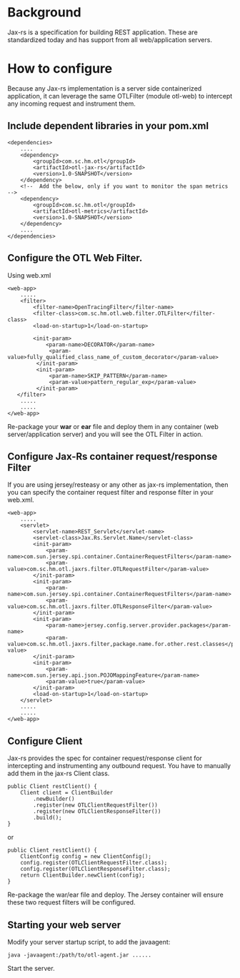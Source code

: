 # Background

Jax-rs is a specification for building REST application. These are standardized today and has support from all web/application servers.

# How to configure

Because any Jax-rs implementation is a server side containerized application, it can leverage the same OTLFilter (module otl-web) to intercept any incoming request and instrument them. 

## Include dependent libraries in your pom.xml

```
<dependencies>
    ....
    <dependency>
        <groupId>com.sc.hm.otl</groupId>
        <artifactId>otl-jax-rs</artifactId>
        <version>1.0-SNAPSHOT</version>
    </dependency>
    <!--  Add the below, only if you want to monitor the span metrics -->
    <dependency>
        <groupId>com.sc.hm.otl</groupId>
        <artifactId>otl-metrics</artifactId>
        <version>1.0-SNAPSHOT</version>
    </dependency>
    ....
</dependencies>

```

## Configure the OTL Web Filter.

Using web.xml

```
<web-app>
    .....
    <filter>
        <filter-name>OpenTracingFilter</filter-name>
        <filter-class>com.sc.hm.otl.web.filter.OTLFilter</filter-class>
        <load-on-startup>1</load-on-startup>
        
        <init-param>
            <param-name>DECORATOR</param-name>
             <param-value>fully_qualified_class_name_of_custom_decorator</param-value>
         </init-param>
         <init-param>
             <param-name>SKIP_PATTERN</param-name>
             <param-value>pattern_regular_exp</param-value>
         </init-param>
   </filter>
    .....
    .....
</web-app>

```

Re-package your **war** or **ear** file and deploy them in any container (web server/application server) and you will see the OTL Filter in action.

## Configure Jax-Rs container request/response Filter

If you are using jersey/resteasy or any other as jax-rs implementation, then you can specify the container request filter and response filter in your web.xml.

```
<web-app>
    .....
    <servlet>  
        <servlet-name>REST_Servlet</servlet-name>  
        <servlet-class>Jax.Rs.Servlet.Name</servlet-class>  
        <init-param>
            <param-name>com.sun.jersey.spi.container.ContainerRequestFilters</param-name>
            <param-value>com.sc.hm.otl.jaxrs.filter.OTLRequestFilter</param-value>
        </init-param>
        <init-param>
            <param-name>com.sun.jersey.spi.container.ContainerRequestFilters</param-name>
            <param-value>com.sc.hm.otl.jaxrs.filter.OTLResponseFilter</param-value>
        </init-param>
        <init-param>  
            <param-name>jersey.config.server.provider.packages</param-name>  
            <param-value>com.sc.hm.otl.jaxrs.filter,package.name.for.other.rest.classes</param-value>  
        </init-param>  
        <init-param>  
            <param-name>com.sun.jersey.api.json.POJOMappingFeature</param-name>  
            <param-value>true</param-value>  
        </init-param>      
        <load-on-startup>1</load-on-startup>  
    </servlet> 
    .....
    .....
</web-app>

```

## Configure Client

Jax-rs provides the spec for container request/response client for intercepting and instrumenting any outbound request. You have to manually add them in the jax-rs Client class.

```
public Client restClient() {
    Client client = ClientBuilder
        .newBuilder()
        .register(new OTLClientRequestFilter())
        .register(new OTLClientResponseFilter())
        .build();
}
```
or

```
public Client restClient() {
    ClientConfig config = new ClientConfig();
    config.register(OTLClientRequestFilter.class);
    config.register(OTLClientResponseFilter.class);
    return ClientBuilder.newClient(config);
}
```

Re-package the war/ear file and deploy. The Jersey container will ensure these two request filters will be configured.

## Starting your web server
Modify your server startup script, to add the javaagent:

```
java -javaagent:/path/to/otl-agent.jar ......
```

Start the server.
